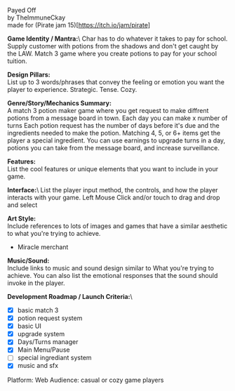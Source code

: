 Payed Off\
by TheImmuneCkay\
made for (Pirate jam 15)[https://itch.io/jam/pirate]

**Game Identity / Mantra:**\ 
Char has to do whatever it takes to pay for school. Supply customer with potions from the shadows and don't get caught by the LAW.
Match 3 game where you create potions to pay for your school tuition.

**Design Pillars:**\
List up to 3 words/phrases that convey the feeling or emotion you want the player to experience.
Strategic. Tense. Cozy.

**Genre/Story/Mechanics Summary:**\
A match 3 potion maker game where you get request to make diffrent potions from a message board in town.
Each day you can make x number of turns
Each potion request has the number of days before it's due and the ingredients needed to make the potion.
Matching 4, 5, or 6+ items get the player a special ingredient. 
You can use earnings to upgrade turns in a day, potions you can take from the message board, and increase surveillance.

**Features:**\
List the cool features or unique elements that you want to include in your game.

**Interface:**\ 
List the player input method, the controls, and how the player interacts with your game.
Left Mouse Click and/or touch to drag and drop and select

**Art Style:**\
Include references to lots of images and games that have a similar aesthetic to what you're trying to achieve. 
- Miracle merchant 

**Music/Sound:**\
Include links to music and sound design similar to What you're trying to achieve. You can also list the emotional responses that the sound should invoke in the player.

**Development Roadmap / Launch Criteria:**\
- [x] basic match 3
- [x] potion request system
- [x] basic UI
- [x] upgrade system
- [x] Days/Turns manager
- [x] Main Menu/Pause
- [ ] special ingrediant system
- [x] music and sfx

Platform: Web
Audience: casual or cozy game players
